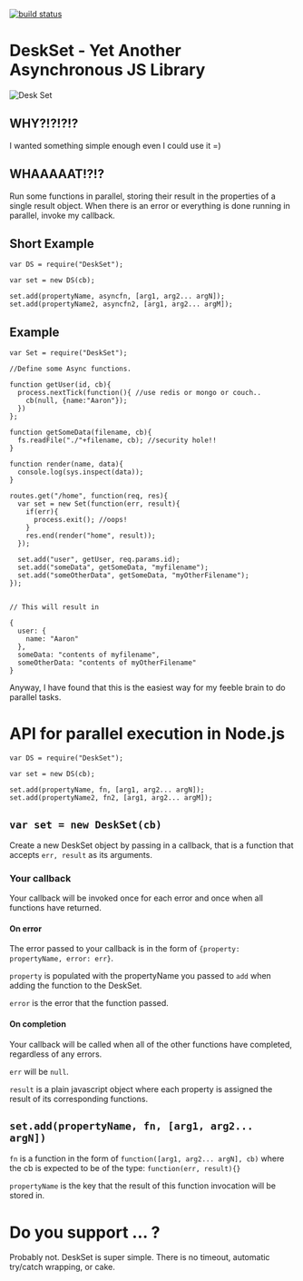 [![build status](https://secure.travis-ci.org/aaronblohowiak/DeskSet.png)](http://travis-ci.org/aaronblohowiak/DeskSet)
# DeskSet - Yet Another Asynchronous JS Library

![Desk Set](http://ia.media-imdb.com/images/M/MV5BMTkxNTE4NzgyNV5BMl5BanBnXkFtZTcwMzA0MzUyMQ@@._V1._SY317_CR4,0,214,317_.jpg)

## WHY?!?!?!?

I wanted something simple enough even I could use it =)

## WHAAAAAT!?!?

Run some functions in parallel, storing their result in the properties of a single result object.  When there is an error or everything is done running in parallel, invoke my callback.


## Short Example

    var DS = require("DeskSet");

    var set = new DS(cb);

    set.add(propertyName, asyncfn, [arg1, arg2... argN]);
    set.add(propertyName2, asyncfn2, [arg1, arg2... argM]);


## Example

    var Set = require("DeskSet");

    //Define some Async functions.
    
    function getUser(id, cb){
      process.nextTick(function(){ //use redis or mongo or couch..
        cb(null, {name:"Aaron"});
      })
    };
    
    function getSomeData(filename, cb){
      fs.readFile("./"+filename, cb); //security hole!!
    }
    
    function render(name, data){
      console.log(sys.inspect(data));
    }
    
    routes.get("/home", function(req, res){
      var set = new Set(function(err, result){
        if(err){
          process.exit(); //oops!
        }
        res.end(render("home", result));
      });
      
      set.add("user", getUser, req.params.id);
      set.add("someData", getSomeData, "myfilename");
      set.add("someOtherData", getSomeData, "myOtherFilename");
    });


    // This will result in
    
    {
      user: {
        name: "Aaron"
      },
      someData: "contents of myfilename",
      someOtherData: "contents of myOtherFilename"
    }
    
Anyway, I have found that this is the easiest way for my feeble brain to do parallel tasks.


# API for parallel execution in Node.js

    var DS = require("DeskSet");
    
    var set = new DS(cb);
    
    set.add(propertyName, fn, [arg1, arg2... argN]);
    set.add(propertyName2, fn2, [arg1, arg2... argM]);


## `var set = new DeskSet(cb)`

Create a new DeskSet object by passing in a callback, that is a function that accepts `err, result` as its arguments.

### Your callback
Your callback will be invoked once for each error and once when all functions have returned.

#### On error

The error passed to your callback is in the form of `{property: propertyName, error: err}`.

`property` is populated with the propertyName you passed to `add` when adding the function to the DeskSet.

`error` is the error that the function passed.

#### On completion

Your callback will be called when all of the other functions have completed, regardless of any errors.

`err` will be `null`.

`result` is a plain javascript object where each property is assigned the result of its corresponding functions.

## `set.add(propertyName, fn, [arg1, arg2... argN])`

`fn` is a function in the form of `function([arg1, arg2... argN], cb)` where the cb is expected to be of the type: `function(err, result){}` 

`propertyName` is the key that the result of this function invocation will be stored in.


# Do you support ... ?

Probably not.  DeskSet is super simple.  There is no timeout, automatic try/catch wrapping, or cake.
